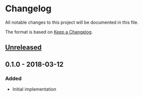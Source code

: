 # Changelog
All notable changes to this project will be documented in this file.

The format is based on [Keep a Changelog](http://keepachangelog.com/en/1.0.0/).

## [Unreleased]

## 0.1.0 - 2018-03-12
### Added
- Initial implementation

[Unreleased]: https://github.com/dguo/sleep-ts/compare/v0.1.0...HEAD
